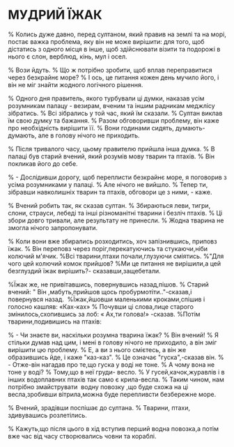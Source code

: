 # МУДРИЙ ЇЖАК
% Колись дуже давно, перед султаном, який правив на землі та на морі, постає важка проблема, яку він не може вирішити: для того, щоб дістатись з одного місця в інше, щоб здійснювати візити та подорожі в нього є слон, верблюд, кінь, мул і осел.

% Вози йдуть.
% Що ж потрібно зробити, щоб вплав переправитися через безкрайнє море?
% І ось, це питання кожен день мучило його, і він не міг знайти жодного логічного рішення.

% Одного дня правитель, якого турбували ці думки, наказав усім розумникам палацу - везирам, вченим та іншим радникам меджлісу зібратись.
% Всі зібрались у той час, який їм сказали.
% Султан виклав їм свою думку та бажання.
% Разом обговоривши проблему, він каже про необхідність вирішити її.
% Вони годинами сидять, думають-думають, але в голову нічого не приходить.

% Після тривалого часу, цьому правителю прийшла інша думка.
% В палаці був старий вчений, який розумів мову тварин та птахів.
% Він покликав його до себе.

% - Дослідивши дорогу, щоб переплисти безкрайнє море, я поговорив з усіма розумниками у палаці.
% Але нічого не вийшло.
% Тепер ти, зібравши навколишніх тварин та птахів, обговори це з ними, - каже.

% Вчений робить так, як сказав султан.
% Збираються леви, тигри, слони, страуси, лебеді та інші різноманітні тварини і безліч птахів.
% Ці збори довго тривали, але результату не принесли.
% Жодна тварина не змогла нічого запропонувати.

% Коли вони вже збирались розходитись, хоч запізнившись, приповз їжак.
% Він переповз через поріг,перекатуючись та стукаючи,ніби колючий м'ячик.
%Всі тварини,птахи почали,глузуючи сміятись.
%"Для чого цей колючий комок прийшов?
%Ми це питання не вирішили,а цей безглуздий їжак вирішить?- сказавши,защебетали.

%Їжак же, не привітавшись, повернувшись назад,пішов.
% Старий вчений: " Він ,мабуть,прийшов щось пробурмотіти.."-сказав,і повернувся назад.
 %Їжак,йшовши маленькими кроками,спішив і голосно кашляв: «Ках-ках»
% Почувши ці слова,лице старого змінилось,схопившись за лоб: « Ах,ти голова!» -сказав.
%Потім тварини,подивишись на птахів:

% - Чи знаєте ви, наскільки розумна тварина їжак?
% Він вчений!
% Я стільки думав над цим, і мені в голову нічого не приходило, а він зміг вирішити цю проблему.
% Е, а ви з нього смієтесь, а він же образившись йде, і каже "каз-каз".
% Це означає "гуска",-сказав він.
% - Отже-він нагадав про те,що гуска у воді не тоне.
% А чому вона не тоне у воді?
% Тому,що в неї груди- весло.
% У гусей,качок,журавлів і в інших водоплавних птахів так само є крила-весла.
% Таким чином, нам потрібно змайструвати  водну повозку ,що буде схожа на ці весла,зробивши вітрила,можна буде перепливсти безбережне море.

% Вчений, зрадівши поспішає до султана.
% Тварини, птахи, здивувашись розлетілись.

% Кажуть,що після цього в хід вступив перший водна повозка,а потім вже час від часу створювались човни та кораблі.
